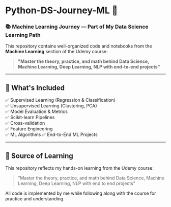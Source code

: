# Python-DS-Journey-ML 🚀

### 📚 Machine Learning Journey — Part of My Data Science Learning Path

This repository contains well-organized code and notebooks from the **Machine Learning** section of the Udemy course:

> **"Master the theory, practice, and math behind Data Science, Machine Learning, Deep Learning, NLP with end-to-end projects"**

---

## 📌 What's Included

✅ Supervised Learning (Regression & Classification)  
✅ Unsupervised Learning (Clustering, PCA)  
✅ Model Evaluation & Metrics  
✅ Scikit-learn Pipelines  
✅ Cross-validation  
✅ Feature Engineering  
✅ ML Algorithms
✅ End-to-End ML Projects  

---

## 🧠 Source of Learning

This repository reflects my hands-on learning from the Udemy course:
> "Master the theory, practice, and math behind Data Science, Machine Learning, Deep Learning, NLP with end to end projects"

All code is implemented by me while following along with the course for practice and understanding.


